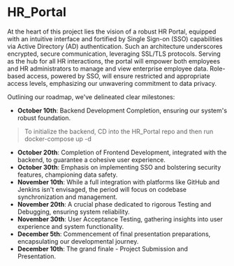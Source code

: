 # HR_Portal

At the heart of this project lies the vision of a robust HR Portal, equipped with an
intuitive interface and fortified by Single Sign-on (SSO) capabilities via Active Directory
(AD) authentication. Such an architecture underscores encrypted, secure
communication, leveraging SSL/TLS protocols. Serving as the hub for all HR
interactions, the portal will empower both employees and HR administrators to manage
and view enterprise employee data. Role-based access, powered by SSO, will ensure
restricted and appropriate access levels, emphasizing our unwavering commitment to
data privacy.

Outlining our roadmap, we've delineated clear milestones:
- **October 10th**: Backend Development Completion, ensuring our system's robust
foundation.

> To initialize the backend, CD into the HR_Portal repo and then run
> docker-compose up -d   

- **October 20th**: Completion of Frontend Development, integrated with the
backend, to guarantee a cohesive user experience.
- **October 30th**: Emphasis on implementing SSO and bolstering security features,
championing data safety.
- **November 10th**: While a full integration with platforms like GitHub and Jenkins
isn't envisaged, the period will focus on codebase synchronization and
management.
- **November 20th**: A crucial phase dedicated to rigorous Testing and Debugging,
ensuring system reliability.
- **November 30th**: User Acceptance Testing, gathering insights into user
experience and system functionality.
- **December 5th**: Commencement of final presentation preparations,
encapsulating our developmental journey.
- **December 10th**: The grand finale - Project Submission and Presentation.
